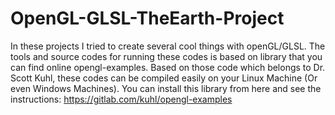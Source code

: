# OpenGL-GLSL-TheEarth-Project
In these projects I tried to create several cool things with openGL/GLSL. The tools and source codes for running these codes is based on library that you can find online opengl-examples. Based on those code which belongs to Dr. Scott Kuhl, these codes can be compiled easily on your Linux Machine (Or even Windows Machines). You can install this library from here and see the instructions:  https://gitlab.com/kuhl/opengl-examples
